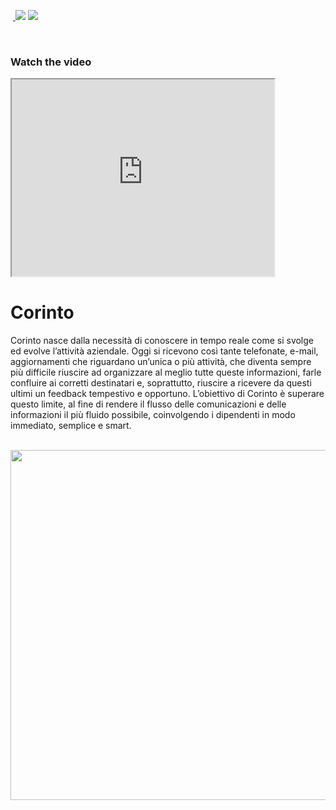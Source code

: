 <a href="https://www.servizispeciali.it"> <img border="0" alt="" src="https://img.shields.io/badge/Customer-Servizi%20Speciali-yellowgreen"></a> <a href="https://www.servizispeciali.it/portfolio_page/corinto/"> <img border="0" alt="" src="https://img.shields.io/badge/App-link-red"> </a> <img src="https://img.shields.io/badge/IOS-<%208.0-orange" > <img src="https://img.shields.io/badge/-Obj%20C-blue" > 

<br>

### Watch the video 

<iframe width="420" height="315"
src="https://www.youtube.com/embed/tgbNymZ7vqY">
</iframe>

# Corinto
Corinto nasce dalla necessità di conoscere in tempo reale come si svolge ed evolve l’attività aziendale.
Oggi si ricevono così tante telefonate, e-mail, aggiornamenti che riguardano un’unica o più attività, che diventa sempre più difficile riuscire ad organizzare al meglio tutte queste informazioni, farle confluire ai corretti destinatari e, soprattutto, riuscire a ricevere da questi ultimi un feedback tempestivo e opportuno.
L’obiettivo di Corinto è superare questo limite, al fine di rendere il flusso delle comunicazioni e delle informazioni il più fluido possibile, coinvolgendo i dipendenti in modo immediato, semplice e smart.

<br>

<img src="https://cdn2.dropmarkusercontent.com/420459/c8bcbdf3d9c87ed1af8746df156ecfe7b1b10ec036436c46ec9da1e12d5b7260/phone%403x.png?Expires=1591827923&Signature=I4y2L25NcE5dIpvkbVcgj9dLzJhH5yppTn70PlfbKgh1TAmuuCUmbbjvAZPMTEXt-DeaHReW11Jm9SHKxxaxB4vz8OmTC5tT7FaNTlNtgVqRFQFX0~jrFt90iphyLqJ7Qajbt6laBqtcei0TiRY8eEvHNDaAfOWvSa5wboJVCjMFiVOVTkvHp~5-fCos~~Q4atrePuInUHLag~q4Fp2cOSZPsF1oNeRpmo7pOBT~yVaHjtCbgXRQiD28yZMFx15TL8EiD3kQD8rDIUB9Pl2qX6frEvzwDpLGplxGw2Lx51xCTS7JJBGJNLMlNNg4em6gLjQXWwbcJCAj7ducb0x1NA__&Key-Pair-Id=APKAITQYWVEN757ZA4KQ" width="560px">

